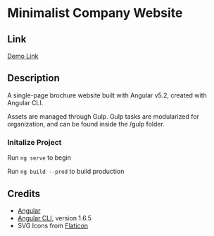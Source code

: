 # Minimalist Company Website

## Link
[Demo Link](http://www.google.com)

## Description
A single-page brochure website built with Angular v5.2, created with Angular CLI. 

Assets are managed through Gulp. Gulp tasks are modularized for organization, and can be found inside the /gulp folder.

### Initalize Project
Run `ng serve` to begin

Run `ng build --prod` to build production

## Credits
- [Angular](https://angular.io/)
- [Angular CLI](https://github.com/angular/angular-cli), version 1.6.5
- SVG Icons from [Flaticon](https://www.flaticon.com/)
